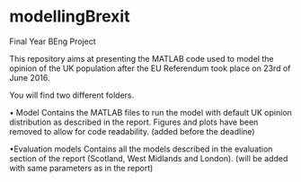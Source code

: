# modellingBrexit
Final Year BEng Project

This repository aims at presenting the MATLAB code used to model the opinion of the UK population after the EU Referendum took place on 23rd of June 2016.

You will find two different folders.

• Model
Contains the MATLAB files to run the model with default UK opinion distribution as described in the report. Figures and plots have been removed to allow for code readability. (added before the deadline)

•Evaluation models
Contains all the models described in the evaluation section of the report (Scotland, West Midlands and London). (will be added with same parameters as in the report)
